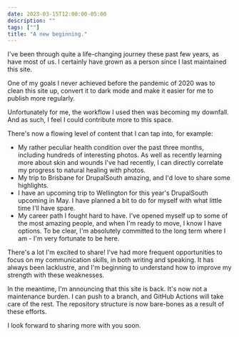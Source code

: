 ```yaml
---
date: 2023-03-15T12:00:00-05:00
description: ""
tags: [""]
title: "A new beginning."
---
```


I've been through quite a life-changing journey these past few years, as have
most of us. I certainly have grown as a person since I last maintained this
site.

One of my goals I never achieved before the pandemic of 2020 was to clean this
site up, convert it to dark mode and make it easier for me to publish more
regularly.

Unfortunately for me, the workflow I used then was becoming my downfall. And
as such, I feel I could contribute more to this space.

There's now a flowing level of content that I can tap into, for example:

- My rather peculiar health condition over the past three months, including 
  hundreds of interesting photos. As well as recently learning more about skin
  and wounds I've had recently, I can directly correlate my progress to natural
  healing with photos.
- My trip to Brisbane for DrupalSouth amazing, and I'd love to share some
  highlights.
- I have an upcoming trip to Wellington for this year's DrupalSouth upcoming
  in May. I have planned a bit to do for myself with what little time I'll have
  spare.
- My career path I fought hard to have. I've opened myself up to some of the
  most amazing people, and when I'm ready to move, I know I have options. To
  be clear, I'm absolutely committed to the long term where I am - I'm very
  fortunate to be here.

There's a lot I'm excited to share! I've had more frequent opportunities to
focus on my communication skills, in both writing and speaking. It has always
been lacklustre, and I'm beginning to understand how to improve my strength
with these weaknesses.

In the meantime, I'm announcing that this site is back. It's now not a
maintenance burden. I can push to a branch, and GitHub Actions will take care
of the rest. The repository structure is now bare-bones as a result of these
efforts.

I look forward to sharing more with you soon.